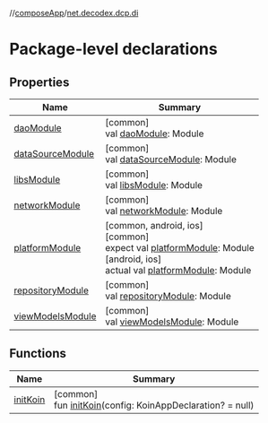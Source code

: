 //[composeApp](../../index.md)/[net.decodex.dcp.di](index.md)

# Package-level declarations

## Properties

| Name | Summary |
|---|---|
| [daoModule](dao-module.md) | [common]<br>val [daoModule](dao-module.md): Module |
| [dataSourceModule](data-source-module.md) | [common]<br>val [dataSourceModule](data-source-module.md): Module |
| [libsModule](libs-module.md) | [common]<br>val [libsModule](libs-module.md): Module |
| [networkModule](network-module.md) | [common]<br>val [networkModule](network-module.md): Module |
| [platformModule](platform-module.md) | [common, android, ios]<br>[common]<br>expect val [platformModule](platform-module.md): Module<br>[android, ios]<br>actual val [platformModule](platform-module.md): Module |
| [repositoryModule](repository-module.md) | [common]<br>val [repositoryModule](repository-module.md): Module |
| [viewModelsModule](view-models-module.md) | [common]<br>val [viewModelsModule](view-models-module.md): Module |

## Functions

| Name | Summary |
|---|---|
| [initKoin](init-koin.md) | [common]<br>fun [initKoin](init-koin.md)(config: KoinAppDeclaration? = null) |
